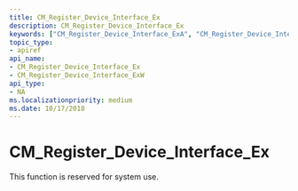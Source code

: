 ```yaml
---
title: CM_Register_Device_Interface_Ex
description: CM_Register_Device_Interface_Ex
keywords: ["CM_Register_Device_Interface_ExA", "CM_Register_Device_Interface_ExW", "CM_Register_Device_Interface_Ex Device and Driver Installation"]
topic_type:
- apiref
api_name:
- CM_Register_Device_Interface_Ex
- CM_Register_Device_Interface_ExW
api_type:
- NA
ms.localizationpriority: medium
ms.date: 10/17/2018
---
```


# CM_Register_Device_Interface_Ex

This function is reserved for system use.
